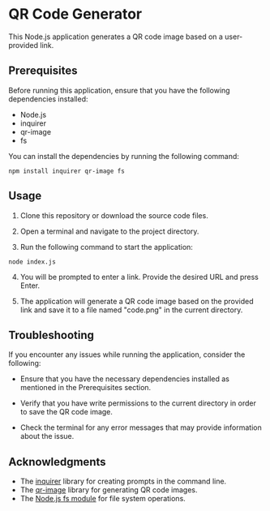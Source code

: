 # QR Code Generator

This Node.js application generates a QR code image based on a user-provided link.

## Prerequisites

Before running this application, ensure that you have the following dependencies installed:

- Node.js
- inquirer
- qr-image
- fs

You can install the dependencies by running the following command:

```
npm install inquirer qr-image fs
```

## Usage

1. Clone this repository or download the source code files.

2. Open a terminal and navigate to the project directory.

3. Run the following command to start the application:

```
node index.js
```

4. You will be prompted to enter a link. Provide the desired URL and press Enter.

5. The application will generate a QR code image based on the provided link and save it to a file named "code.png" in the current directory.

## Troubleshooting

If you encounter any issues while running the application, consider the following:

- Ensure that you have the necessary dependencies installed as mentioned in the Prerequisites section.

- Verify that you have write permissions to the current directory in order to save the QR code image.

- Check the terminal for any error messages that may provide information about the issue.

## Acknowledgments

- The [inquirer](https://www.npmjs.com/package/inquirer) library for creating prompts in the command line.
- The [qr-image](https://www.npmjs.com/package/qr-image) library for generating QR code images.
- The [Node.js fs module](https://nodejs.org/api/fs.html) for file system operations.
